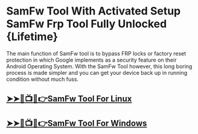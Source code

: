 # SamFw Tool With Activated Setup SamFw Frp Tool Fully Unlocked {Lifetime}




The main function of SamFw tool is to bypass FRP locks or factory reset protection in which Google implements as a security feature on their Android Operating System. With the SamFw Tool however, this long boring process is made simpler and you can get your device back up in running condition without much fuss.




## [➤➤🔴📺📱👉SamFw Tool For Linux](https://tinyurl.com/5n8xttf6)

## [➤➤🔴📺📱👉SamFw Tool For Windows            ](https://tinyurl.com/5n8xttf6)
